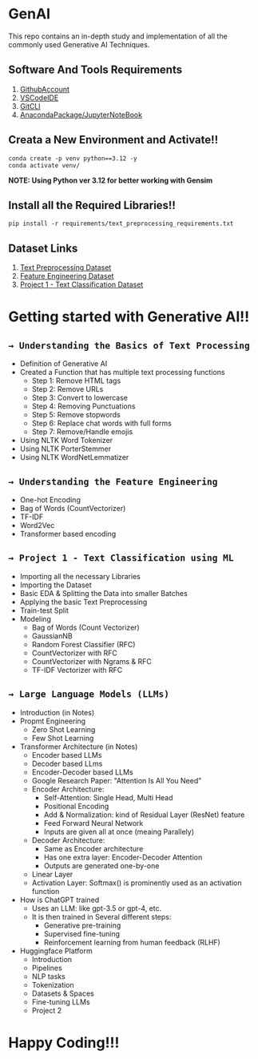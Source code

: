 # GenAI
This repo contains an in-depth study and implementation of all the commonly used Generative AI Techniques.

## Software And Tools Requirements

1. [GithubAccount](https://github.com)
2. [VSCodeIDE](https://code.visualstudio.com/)
3. [GitCLI](https://git-scm.com/downloads)
4. [AnacondaPackage/JupyterNoteBook](https://www.anaconda.com/products/distribution)

## Creata a New Environment and Activate!!

```
conda create -p venv python==3.12 -y
conda activate venv/
```
<b>NOTE: Using Python ver 3.12 for better working with Gensim</b>

## Install all the Required Libraries!!

```
pip install -r requirements/text_preprocessing_requirements.txt
```
## Dataset Links
1. [Text Preprocessing Dataset](https://www.kaggle.com/datasets/lakshmi25npathi/imdb-dataset-of-50k-movie-reviews)
2. [Feature Engineering Dataset](https://www.kaggle.com/datasets/khulasasndh/game-of-thrones-books)
3. [Project 1 - Text Classification Dataset](https://www.kaggle.com/datasets/lakshmi25npathi/imdb-dataset-of-50k-movie-reviews)

# Getting started with Generative AI!!

## `→ Understanding the Basics of Text Processing`
* Definition of Generative AI
* Created a Function that has multiple text processing functions
    - Step 1: Remove HTML tags
    - Step 2: Remove URLs
    - Step 3: Convert to lowercase
    - Step 4: Removing Punctuations
    - Step 5: Remove stopwords
    - Step 6: Replace chat words with full forms
    - Step 7: Remove/Handle emojis
* Using NLTK Word Tokenizer
* Using NLTK PorterStemmer
* Using NLTK WordNetLemmatizer 

## `→ Understanding the Feature Engineering`
* One-hot Encoding
* Bag of Words (CountVectorizer)
* TF-IDF
* Word2Vec
* Transformer based encoding

## `→ Project 1 - Text Classification using ML`
* Importing all the necessary Libraries
* Importing the Dataset
* Basic EDA & Splitting the Data into smaller Batches
* Applying the basic Text Preprocessing
* Train-test Split
* Modeling
    - Bag of Words (Count Vectorizer)
    - GaussianNB
    - Random Forest Classifier (RFC)
    - CountVectorizer with RFC
    - CountVectorizer with Ngrams & RFC
    - TF-IDF Vectorizer with RFC

## `→ Large Language Models (LLMs)`
* Introduction (in Notes)
* Propmt Engineering
    - Zero Shot Learning
    - Few Shot Learning
* Transformer Architecture (in Notes)
    - Encoder based LLMs
    - Decoder based LLms
    - Encoder-Decoder based LLMs
    - Google Research Paper: "Attention Is All You Need"
    - Encoder Architecture:
        - Self-Attention: Single Head, Multi Head
        - Positional Encoding
        - Add & Normalization: kind of Residual Layer (ResNet) feature
        - Feed Forward Neural Network
        - Inputs are given all at once (meaing Parallely)
    - Decoder Architecture:
        - Same as Encoder architecture
        - Has one extra layer: Encoder-Decoder Attention
        - Outputs are generated one-by-one
    - Linear Layer
    - Activation Layer: Softmax() is prominently used as an activation function
* How is ChatGPT trained
    - Uses an LLM: like gpt-3.5 or gpt-4, etc.
    - It is then trained in Several different steps:
        - Generative pre-training
        - Supervised fine-tuning
        - Reinforcement learning from human feedback (RLHF)
* Huggingface Platform
    - Introduction
    - Pipelines
    - NLP tasks
    - Tokenization
    - Datasets & Spaces
    - Fine-tuning LLMs
    - Project 2

# Happy Coding!!!